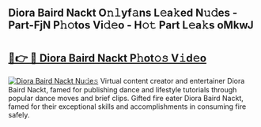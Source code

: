 ## Diora Baird Nackt O𝚗𝚕yf𝚊ns L𝚎a𝚔ed N𝚞𝚍es - Part-FjN P𝚑𝚘tos Vi𝚍𝚎o - H𝚘𝚝 Part L𝚎a𝚔s oMkwJ

# <h2><a href="http://kfeerb8.oniu.top/?m=Diora+Baird+Nackt">🔗👉 🔴 Diora Baird Nackt P𝚑ot𝚘𝚜 V𝚒d𝚎o</a></h2>

[![Diora Baird Nackt Nu𝚍e𝚜](https://i.imgur.com/0qMVB7G.gif)](http://kfeerb8.oniu.top/?m=Diora+Baird+Nackt)
Virtual content creator and entertainer Diora Baird Nackt, famed for publishing dance and lifestyle tutorials through popular dance moves and brief clips. Gifted fire eater Diora Baird Nackt, famed for their exceptional skills and accomplishments in consuming fire safely.  
